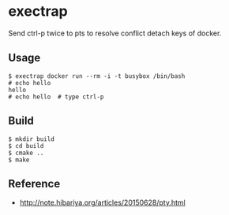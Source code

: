# exectrap

Send ctrl-p twice to pts to resolve conflict detach keys of docker.

## Usage

```
$ exectrap docker run --rm -i -t busybox /bin/bash
# echo hello
hello
# echo hello  # type ctrl-p
```

## Build

```
$ mkdir build
$ cd build
$ cmake ..
$ make
```

## Reference

- http://note.hibariya.org/articles/20150628/pty.html
